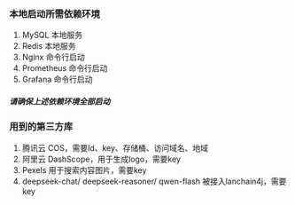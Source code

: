 ### 本地启动所需依赖环境
1) MySQL 本地服务
2) Redis 本地服务
3) Nginx 命令行启动
4) Prometheus 命令行启动
5) Grafana 命令行启动
##### 请确保上述依赖环境全部启动

### 用到的第三方库
1) 腾讯云 COS，需要Id、key、存储桶、访问域名、地域
2) 阿里云 DashScope，用于生成logo，需要key
3) Pexels 用于搜索内容图片，需要key
4) deepseek-chat/ deepseek-reasoner/ qwen-flash 被接入lanchain4j，需要key
